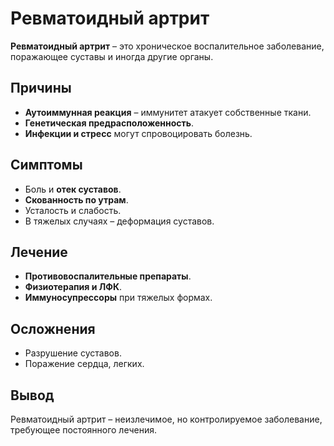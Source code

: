 # Ревматоидный артрит

**Ревматоидный артрит** – это хроническое воспалительное заболевание, поражающее суставы и иногда другие органы.

## Причины
- **Аутоиммунная реакция** – иммунитет атакует собственные ткани.
- **Генетическая предрасположенность**.
- **Инфекции и стресс** могут спровоцировать болезнь.

## Симптомы
- Боль и **отек суставов**.
- **Скованность по утрам**.
- Усталость и слабость.
- В тяжелых случаях – деформация суставов.

## Лечение
- **Противовоспалительные препараты**.
- **Физиотерапия и ЛФК**.
- **Иммуносупрессоры** при тяжелых формах.

## Осложнения
- Разрушение суставов.
- Поражение сердца, легких.

## Вывод
Ревматоидный артрит – неизлечимое, но контролируемое заболевание, требующее постоянного лечения.
